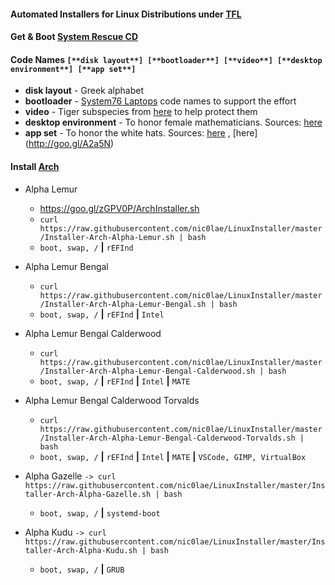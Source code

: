 #### Automated Installers for Linux Distributions under [TFL](https://github.com/nic0lae/TrueFreeLicense)
#### Get & Boot [System Rescue CD](https://www.system-rescue-cd.org/Download)
#### Code Names `[**disk layout**] [**bootloader**] [**video**] [**desktop environment**] [**app set**]`
* **disk layout** - Greek alphabet
* **bootloader** - [System76 Laptops](https://system76.com/laptops) code names to support the effort
* **video** - Tiger subspecies from [here](https://goo.gl/bWYfGf) to help protect them
* **desktop environment** - To honor female mathematicians. Sources: [here](https://goo.gl/xtStN9)
* **app set** - To honor the white hats. Sources: [here](https://goo.gl/yWpCoM) , [here] (http://goo.gl/A2a5N)

#### Install [Arch](https://www.archlinux.org)
 * Alpha Lemur
    - https://goo.gl/zGPV0P/ArchInstaller.sh
    - `curl https://raw.githubusercontent.com/nic0lae/LinuxInstaller/master/Installer-Arch-Alpha-Lemur.sh | bash`
    - `boot, swap, /` **|** `rEFInd`
 * Alpha Lemur Bengal
    - `curl https://raw.githubusercontent.com/nic0lae/LinuxInstaller/master/Installer-Arch-Alpha-Lemur-Bengal.sh | bash`
    - `boot, swap, /` **|** `rEFInd` **|** `Intel`
 * Alpha Lemur Bengal Calderwood
    - `curl https://raw.githubusercontent.com/nic0lae/LinuxInstaller/master/Installer-Arch-Alpha-Lemur-Bengal-Calderwood.sh | bash`
    - `boot, swap, /` **|** `rEFInd` **|** `Intel` **|** `MATE`
 * Alpha Lemur Bengal Calderwood Torvalds
    - `curl https://raw.githubusercontent.com/nic0lae/LinuxInstaller/master/Installer-Arch-Alpha-Lemur-Bengal-Calderwood-Torvalds.sh | bash`
    - `boot, swap, /` **|** `rEFInd` **|** `Intel` **|** `MATE` **|** `VSCode, GIMP, VirtualBox`




 * Alpha Gazelle `-> curl https://raw.githubusercontent.com/nic0lae/LinuxInstaller/master/Installer-Arch-Alpha-Gazelle.sh | bash`
    - `boot, swap, /` **|** `systemd-boot`
 
 * Alpha Kudu `-> curl https://raw.githubusercontent.com/nic0lae/LinuxInstaller/master/Installer-Arch-Alpha-Kudu.sh | bash`
    - `boot, swap, /` **|** `GRUB`



